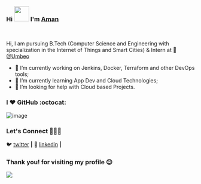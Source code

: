 ### Hi <img src="https://media.tenor.com/images/3b388fe03da271d2674faf85eb7c3fcd/tenor.gif" width=40 height=40 />   I'm [Aman](https://www.linkedin.com/in/199amanbhardwaj/)

<br/>

Hi, I am pursuing B.Tech (Computer Science and Engineering with specialization in the Internet of Things and Smart Cities) & Intern at 💼 [@Umbeo](https://www.umbeo.com/)
<!--
**iaman877/iaman877** is a ✨ _special_ ✨ repository because its `README.md` (this file) appears on your GitHub profile.
Here are some ideas to get you started:
-->

- 🔭 I’m currently working on Jenkins, Docker, Terraform and other DevOps tools;
- 🌱 I’m currently learning App Dev and Cloud Technologies;
- 🤔 I’m looking for help with  Cloud based Projects.
<!--
- 👯 I’m looking to collaborate on ...
- 💬 Ask me about ...
- 📫 How to reach me: ...
- 😄 Pronouns: ...
- ⚡ Fun fact: ...

###  I am good at :
<code><img width="40px" src="https://img.icons8.com/color/2x/c-plus-plus-logo.png" title="C++"/></code>
<code><img width="40px" src="https://img.icons8.com/color/2x/c-programming.png" title="C"/></code>
<code><img width="40px" src="https://img.icons8.com/color/2x/java-coffee-cup-logo.png" title="Java"/></code>
<code><img width="40px" src="https://img.icons8.com/color/48/000000/python.png" title="python"/></code>
<code><img width="40px" src="https://img.icons8.com/color/2x/linux.png" title="Linux"/></code>




### Work Experience :computer_mouse: :desktop_computer: :keyboard:
| Position | Organization | Timeline |
| :- | :- | :- |
|Embedded System Developer Intern  | [@umbeo](https://www.umbeo.com/) | Jan 2020 - March 2020 |
| Project based Intern | [@i3indya](http://www.i3indyatechnologies.com/index.html?t=) |Feb 2020 - Feb 2020 |
| Digital Literacy Intern  | [@nasscom](https://nasscomfoundation.org/) | May 2019 - May 2019 |
📺 [youtube][youtube] **|** 
[youtube]: https://www.youtube.com/channel/UCONxL5RPk3USmbyun01W6TA?view_as=subscriber
-->
<!--
<img src = "https://github-readme-stats.vercel.app/api?username=iaman877&&show_icons=true&theme=radical">[![Top Langs](https://github-readme-stats.vercel.app/api/top-langs/?username=iaman877&layout=compact&theme=merko)](https://github.com/anuraghazra/github-readme-stats)

![Aman Bhardwaj's Github Stats](https://github-readme-stats.vercel.app/api?username=iaman877&theme=vision-friendly-dark)
![Most Used Languages](https://github-readme-stats.vercel.app/api/top-langs/?username=iaman877&layout=compact&theme=vision-friendly-dark)
-->


### I :heart: GitHub :octocat:
![image](https://user-images.githubusercontent.com/49730521/99081341-a96c0080-25e8-11eb-88b8-a3953063f483.png)



###  Let's Connect :people_holding_hands:

🐦 [twitter][twitter] **|** 
👔 [linkedin][linkedin] **|**

[twitter]: https://twitter.com/iaman877
[youtube]: https://www.youtube.com/channel/UCONxL5RPk3USmbyun01W6TA?view_as=subscriber
[linkedin]: https://www.linkedin.com/in/199amanbhardwaj/

### Thank you! for visiting my profile :blush:
 <a href="https://github.com/iaman877/github-profile-views-counter">
    <img src="https://komarev.com/ghpvc/?username=iaman877">
</a>

